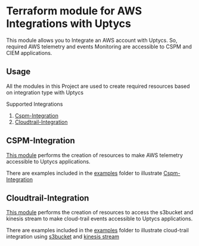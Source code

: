 # Terraform module for AWS Integrations with Uptycs

This module allows you to Integrate an AWS account with Uptycs. So, required AWS telemetry and events Monitoring are accessible to CSPM and CIEM applications.

## Usage

All the modules in this Project are used to create required resources based on integration type with Uptycs

Supported Integrations

1.  [Cspm-Integration](modules/cspm_integration)
2.  [Cloudtrail-Integration](modules/cloudtrail_integration)

## CSPM-Integration

[This module](modules/cspm_integration) performs the creation of resources to make AWS telemetry accessible to Uptycs applications.

There are examples included in the [examples](examples) folder to illustrate [Cspm-Integration](examples/cspm_integration)

## Cloudtrail-Integration

[This module](modules/cloudtrail_integration) performs the creation of resources to access the s3bucket and kinesis stream to make cloud-trail events accessible to Uptycs applications.

There are examples included in the [examples](examples) folder to illustrate cloud-trail integration using [s3bucket](examples/cloudtrail_integration_s3) and [kinesis stream](examples/cloudtrail_integration_kinesis)
